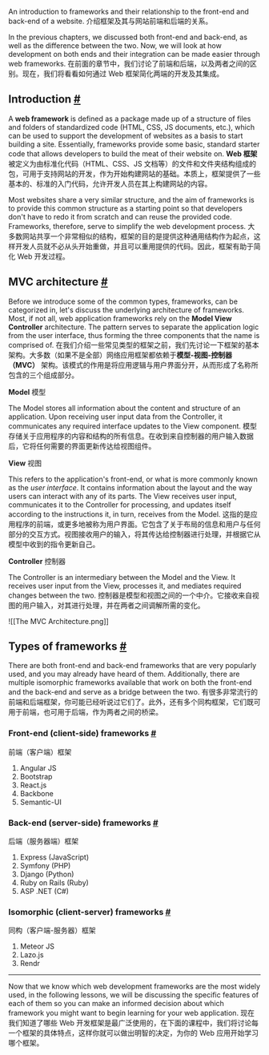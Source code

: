 An introduction to frameworks and their relationship to the front-end and back-end of a website.
介绍框架及其与网站前端和后端的关系。

In the previous chapters, we discussed both front-end and back-end, as well as the difference between the two. Now, we will look at how development on both ends and their integration can be made easier through web frameworks.
在前面的章节中，我们讨论了前端和后端，以及两者之间的区别。现在，我们将看看如何通过 Web 框架简化两端的开发及其集成。

## Introduction [#](https://www.educative.io/courses/web-development-a-primer/m2NkmvBDGwA#Introduction-)

A **web framework** is defined as a package made up of a structure of files and folders of standardized code (HTML, CSS, JS documents, etc.), which can be used to support the development of websites as a basis to start building a site. Essentially, frameworks provide some basic, standard starter code that allows developers to build the meat of their website on.
**Web 框架**被定义为由标准化代码（HTML、CSS、JS 文档等）的文件和文件夹结构组成的包，可用于支持网站的开发，作为开始构建网站的基础。本质上，框架提供了一些基本的、标准的入门代码，允许开发人员在其上构建网站的内容。

Most websites share a very similar structure, and the aim of frameworks is to provide this common structure as a starting point so that developers don't have to redo it from scratch and can reuse the provided code. Frameworks, therefore, serve to simplify the web development process.
大多数网站共享一个非常相似的结构，框架的目的是提供这种通用结构作为起点，这样开发人员就不必从头开始重做，并且可以重用提供的代码。因此，框架有助于简化 Web 开发过程。

## MVC architecture [#](https://www.educative.io/courses/web-development-a-primer/m2NkmvBDGwA#MVC-architecture-)

Before we introduce some of the common types, frameworks, can be categorized in, let's discuss the underlying architecture of frameworks. Most, if not all, web application frameworks rely on the **Model View Controller** architecture. The pattern serves to separate the application logic from the user interface, thus forming the three components that the name is comprised of.
在我们介绍一些常见类型的框架之前，我们先讨论一下框架的基本架构。大多数（如果不是全部）网络应用框架都依赖于**模型-视图-控制器（MVC）** 架构。该模式的作用是将应用逻辑与用户界面分开，从而形成了名称所包含的三个组成部分。

**Model**
模型

The Model stores all information about the content and structure of an application. Upon receiving user input data from the Controller, it communicates any required interface updates to the View component.
模型存储关于应用程序的内容和结构的所有信息。在收到来自控制器的用户输入数据后，它将任何需要的界面更新传达给视图组件。

**View**
视图

This refers to the application's front-end, or what is more commonly known as the _user interface_. It contains information about the layout and the way users can interact with any of its parts. The View receives user input, communicates it to the Controller for processing, and updates itself according to the instructions it, in turn, receives from the Model.
这指的是应用程序的前端，或更多地被称为用户界面。它包含了关于布局的信息和用户与任何部分的交互方式。视图接收用户的输入，将其传达给控制器进行处理，并根据它从模型中收到的指令更新自己。

**Controller**
控制器

The Controller is an intermediary between the Model and the View. It receives user input from the View, processes it, and mediates required changes between the two.
控制器是模型和视图之间的一个中介。它接收来自视图的用户输入，对其进行处理，并在两者之间调解所需的变化。

![[The MVC Architecture.png]]

## Types of frameworks [#](https://www.educative.io/courses/web-development-a-primer/m2NkmvBDGwA#Types-of-frameworks-)

There are both front-end and back-end frameworks that are very popularly used, and you may already have heard of them. Additionally, there are multiple isomorphic frameworks available that work on both the front-end and the back-end and serve as a bridge between the two.
有很多非常流行的前端和后端框架，你可能已经听说过它们了。此外，还有多个同构框架，它们既可用于前端，也可用于后端，作为两者之间的桥梁。

### Front-end (client-side) frameworks [#](https://www.educative.io/courses/web-development-a-primer/m2NkmvBDGwA#Front-end-(client-side)-frameworks-)
前端（客户端）框架

1.  Angular JS
2.  Bootstrap
3.  React.js
4.  Backbone
5.  Semantic-UI

### Back-end (server-side) frameworks [#](https://www.educative.io/courses/web-development-a-primer/m2NkmvBDGwA#Back-end-(server-side)-frameworks-)
后端（服务器端）框架

1.  Express (JavaScript)
2.  Symfony (PHP)
3.  Django (Python)
4.  Ruby on Rails (Ruby)
5.  ASP .NET (C#)

### Isomorphic (client-server) frameworks [#](https://www.educative.io/courses/web-development-a-primer/m2NkmvBDGwA#Isomorphic-(client-server)-frameworks-)
同构（客户端-服务器）框架

1.  Meteor JS
2.  Lazo.js
3.  Rendr

---

Now that we know which web development frameworks are the most widely used, in the following lessons, we will be discussing the specific features of each of them so you can make an informed decision about which framework you might want to begin learning for your web application.
现在我们知道了哪些 Web 开发框架是最广泛使用的，在下面的课程中，我们将讨论每一个框架的具体特点，这样你就可以做出明智的决定，为你的 Web 应用开始学习哪个框架。
